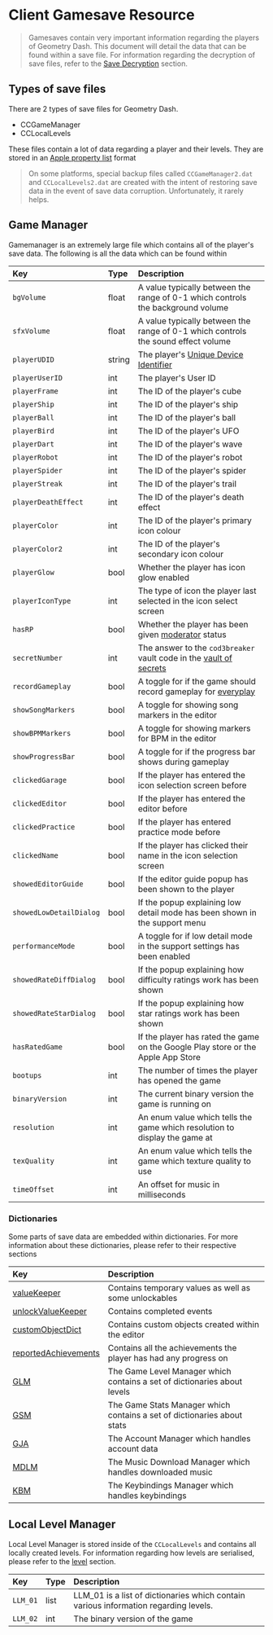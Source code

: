 # Client Gamesave Resource

> Gamesaves contain very important information regarding the players of Geometry Dash. This document will detail the data that can be found within a save file. For information regarding the decryption of save files, refer to the [Save Decryption][SAVE] section.

## Types of save files

There are 2 types of save files for Geometry Dash.

- CCGameManager
- CCLocalLevels

<!-- Todo: Plist section -->

These files contain a lot of data regarding a player and their levels. They are stored in an [Apple property list][PLIST] format

> On some platforms, special backup files called `CCGameManager2.dat` and `CCLocalLevels2.dat` are created with the intent of restoring save data in the event of save data corruption. Unfortunately, it rarely helps.

## Game Manager

Gamemanager is an extremely large file which contains all of the player's save data. The following is all the data which can be found within

| Key                     | Type   | Description                                                                       |
| :---------------------- | :----- | :-------------------------------------------------------------------------------- |
| `bgVolume`              | float  | A value typically between the range of 0-1 which controls the background volume   |
| `sfxVolume`             | float  | A value typically between the range of 0-1 which controls the sound effect volume |
| `playerUDID`            | string | The player's [Unique Device Identifier][UDID]                                     |
| `playerUserID`          | int    | The player's User ID                                                              |
| `playerFrame`           | int    | The ID of the player's cube                                                       |
| `playerShip`            | int    | The ID of the player's ship                                                       |
| `playerBall`            | int    | The ID of the player's ball                                                       |
| `playerBird`            | int    | The ID of the player's UFO                                                        |
| `playerDart`            | int    | The ID of the player's wave                                                       |
| `playerRobot`           | int    | The ID of the player's robot                                                      |
| `playerSpider`          | int    | The ID of the player's spider                                                     |
| `playerStreak`          | int    | The ID of the player's trail                                                      |
| `playerDeathEffect`     | int    | The ID of the player's death effect                                               |
| `playerColor`           | int    | The ID of the player's primary icon colour                                        |
| `playerColor2`          | int    | The ID of the player's secondary icon colour                                      |
| `playerGlow`            | bool   | Whether the player has icon glow enabled                                          |
| `playerIconType`        | int    | The type of icon the player last selected in the icon select screen               |
| `hasRP`                 | bool   | Whether the player has been given [moderator][MODERATOR] status                   |
| `secretNumber`          | int    | The answer to the `cod3breaker` vault code in the [vault of secrets][VAULT]       |
| `recordGameplay`        | bool   | A toggle for if the game should record gameplay for [everyplay][EVERYPLAY]        |
| `showSongMarkers`       | bool   | A toggle for showing song markers in the editor                                   |
| `showBPMMarkers`        | bool   | A toggle for showing markers for BPM in the editor                                |
| `showProgressBar`       | bool   | A toggle for if the progress bar shows during gameplay                            |
| `clickedGarage`         | bool   | If the player has entered the icon selection screen before                        |
| `clickedEditor`         | bool   | If the player has entered the editor before                                       |
| `clickedPractice`       | bool   | If the player has entered practice mode before                                    |
| `clickedName`           | bool   | If the player has clicked their name in the icon selection screen                 |
| `showedEditorGuide`     | bool   | If the editor guide popup has been shown to the player                            |
| `showedLowDetailDialog` | bool   | If the popup explaining low detail mode has been shown in the support menu        |
| `performanceMode`       | bool   | A toggle for if low detail mode in the support settings has been enabled          |
| `showedRateDiffDialog`  | bool   | If the popup explaining how difficulty ratings work has been shown                |
| `showedRateStarDialog`  | bool   | If the popup explaining how star ratings work has been shown                      |
| `hasRatedGame`          | bool   | If the player has rated the game on the Google Play store or the Apple App Store  |
| `bootups`               | int    | The number of times the player has opened the game                                |
| `binaryVersion`         | int    | The current binary version the game is running on                                 |
| `resolution`            | int    | An enum value which tells the game which resolution to display the game at        |
| `texQuality`            | int    | An enum value which tells the game which texture quality to use                   |
| `timeOffset`            | int    | An offset for music in milliseconds                                               |

### Dictionaries

Some parts of save data are embedded within dictionaries. For more information about these dictionaries, please refer to their respective sections

| Key                         | Description                                                              |
| :-------------------------- | :----------------------------------------------------------------------- |
| [valueKeeper][VK]           | Contains temporary values as well as some unlockables                    |
| [unlockValueKeeper][UVK]    | Contains completed events                                                |
| [customObjectDict][OBJ]     | Contains custom objects created within the editor                        |
| [reportedAchievements][ACH] | Contains all the achievements the player has had any progress on         |
| [GLM][GLM]                  | The Game Level Manager which contains a set of dictionaries about levels |
| [GSM][GSM]                  | The Game Stats Manager which contains a set of dictionaries about stats  |
| [GJA][GJA]                  | The Account Manager which handles account data                           |
| [MDLM][MDLM]                | The Music Download Manager which handles downloaded music                |
| [KBM][KBM]                  | The Keybindings Manager which handles keybindings                        |

## Local Level Manager

Local Level Manager is stored inside of the `CCLocalLevels` and contains all locally created levels. For information regarding how levels are serialised, please refer to the [level][LEVEL] section.

| Key      | Type | Description                                                                          |
| :------- | :--- | :----------------------------------------------------------------------------------- |
| `LLM_01` | list | LLM_01 is a list of dictionaries which contain various information regarding levels. |
| `LLM_02` | int  | The binary version of the game                                                       |

<!-- Links -->

[SAVE]: #
[PLIST]: #
[UDID]: #
[MODERATOR]: #
[VAULT]: #
[EVERYPLAY]: #
[LEVEL]: #
[VK]: /resources/client/saves/value_keeper.md
[UVK]: #
[OBJ]: #
[ACH]: #
[GLM]: #
[GSM]: #
[GJA]: /resources/client/saves/account.md
[MDLM]: /resources/client/saves/music.md
[KBM]: /resources/client/saves/keybindings.md

<!-- ## Gamesave Key structure

### GLM

| Key     | Type | description |
| :-------| :--- | :-----------|
| [GLM_01](/resources/client/gamesave/GLM.md#GLM_01) | [Level](/resources/server/level.md)| All Official Levels you have progress on are stored here |
| [GLM_02](/resources/client/gamesave/GLM.md#GLM_02) | [level](/resources/server/level.md) | Uploaded levels - before the account System |
| [GLM_03](/resources/client/gamesave/GLM.md#GLM_03) | [Level](/resources/server/level.md)| online levels played|
| [GLM_04](/resources/client/gamesave/GLM.md#GLM_04) | rating| Shows what levels you have rated. was removed after 1.9 |
| [GLM_06](/resources/client/gamesave/GLM.md#GLM_06) | AccountIDs| The AccountIDs of all creators you follow    |
| [GLM_07](/resources/client/gamesave/GLM.md#GLM_07) | levelID| Levels played in last session |
| [GLM_08](/resources/client/gamesave/GLM.md#GLM_08) | filters | Search Filters States |
| [GLM_09](/resources/client/gamesave/GLM.md#GLM_09) | filters | Search Filters for Online Levels    |
| [GLM_10](/resources/client/gamesave/GLM.md#GLM_10) | [Level](/resources/server/level.md)| Completed dailies |
| [GLM_11](/resources/client/gamesave/GLM.md#GLM_11) | Integer| Current Daily ID |
| [GLM_12](/resources/client/gamesave/GLM.md#GLM_12) | likes | Something Related to likes |
| [GLM_13](/resources/client/gamesave/GLM.md#GLM_13) | levelID | All levels you submitted a rating on |
| [GLM_14](/resources/client/gamesave/GLM.md#GLM_14) | reportedLevels| A dictionary of all levels you have reported|
| [GLM_15](/resources/client/gamesave/GLM.md#GLM_15) | levelID | all Demon levels you have submitted a rating for |
| [GLM_16](/resources/client/gamesave/GLM.md#GLM_16) | [Level](/resources/server/level.md)| All the levels found in the Gauntlets that you have progress on are stored in here |
| [GLM_17](/resources/client/gamesave/GLM.md#GLM_17) | integer| Current Weekly ID |
| [GLM_18](/resources/client/gamesave/GLM.md#GLM_18) | Folder | The Folder Names for saved levels |
| [GLM_19](/resources/client/gamesave/GLM.md#GLM_19) | Folder | The Folder names for Local Levels |

### GS

| Key     | Type |
| :-------| :--- |
| [GS_value](/resources/client/gamesave/GS_Value?id=gs-value-structure)| Player Stats  |
| [GS_completed](/resources/client/gamesave/GS_Value?id=gs_completed)| Completed Levels  |
| [GS_3](/resources/client/gamesave/GS_Value?id=gs_3)| Completed levels with coins `{levelID}_{number of coins aquired from level}` |
| [GS_4](/resources/client/gamesave/GS_Value?id=gs_4)| Completed levels with coins `{levelID}_{number of coins aquired from level}` |
| [GS_5](/resources/client/gamesave/GS_Value?id=gs_5)| Completed Mappacks + rewarded stars `<k>pack_{MappackID}</k><s>{Stars rewarded}</s>` |
| [GS_6](/resources/client/gamesave/GS_Value?id=gs_6)| all Purchased Icons/Colours in the shops `<k>{ListingID}</k><s>{Price}</s>` |
| [GS_7](/resources/client/gamesave/GS_Value?id=gs_7)| level progress `<k>{levelID}</k><s>{percentage}</s>` |
| [GS_8](/resources/client/gamesave/GS_Value?id=gs_8)| Unused |
| [GS_9](/resources/client/gamesave/GS_Value?id=gs_9)| How many stars downloaded levels give `<k>{levelID}</k><s>{rewardedStars}</s>` |
| [GS_10](/resources/client/gamesave/GS_Value?id=gs_10)| Offical level progress `<k>{ID}</k><s>{percentage}</s>` |
| [GS_11](/resources/client/gamesave/GS_Value?id=gs_11)| All rewards gained from Daily Chests |
| [GS_12](/resources/client/gamesave/GS_Value?id=gs_12)| Contains [Quests](resources/client/gamesave/quests.md)|
| [GS_14](/resources/client/gamesave/GS_Value#GS_14)| Daily/Challenges rewards |
| [GS_15](/resources/client/gamesave/GS_Value?id=gs_15)| Contains Upcoming [Quests](resources/client/gamesave/quests.md)|
| [GS_16](/resources/client/gamesave/GS_Value?id=gs_16)| Daily/Weekly level progress `<k>{Daily/WeeklyID}</k><s>{percentage}</s>` |
| [GS_17](/resources/client/gamesave/GS_Value?id=gs_17)| Daily/Weekly Stars `<k>{Daily/WeeklyID}</k><s>{Stars}</s>` |
| [GS_18](/resources/client/gamesave/GS_Value?id=gs_18)| Gauntlet Level Progress `<k>{levelID}</k><s>{percentage}</s>` |
| [GS_19](/resources/client/gamesave/GS_Value#GS_19)| All the Rewards from unlocked chests in the treasure room |
| [GS_20](/resources/client/gamesave/GS_Value?id=gs_20)| Demon Keys |
| [GS_21](/resources/client/gamesave/GS_Value#GS_21)| All rewards for Completed Gauntlets + rewards for Demon quest/social medias   |
| [GS_22](/resources/client/gamesave/GS_Value?id=gs_22)| Rewards from Geometry Dash world |
| [GS_23](/resources/client/gamesave/GS_Value?id=gs_23)| Gauntlet Level Progress `<k>{levelID}</k><s>{percentage}</s>` |
| [GS_24](/resources/client/gamesave/GS_Value?id=gs_24)| Daily/Weekly Percentage |
| [GS_25](/resources/client/gamesave/GS_Value#GS_25)| All the rewards from completed weekly Demons |

### GJA

| Key | Value|
| :-- |:-----------|
| GJA_001 | Username|
| GJA_002 | Password (in plaintext)|
| GJA_003 | AccountID |

#### GDL22 GJA
| Key | Value|
| :-- |:-----------|
| GJA_004 | SessionID |

### LLM

| Key | Value|
| :-- |:-----------|
| LLM_01 | Local Levels |
| LLM_02 | Hardcoded to `binaryVersion`|

